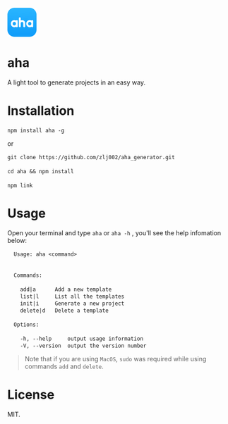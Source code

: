 ![aha Logo](./logo.png)

# aha
A light tool to generate projects in an easy way.

# Installation
```
npm install aha -g
```
or
```
git clone https://github.com/zlj002/aha_generator.git

cd aha && npm install

npm link
```

# Usage
Open your terminal and type `aha` or `aha -h` , you'll see the help infomation below:
```
  Usage: aha <command>


  Commands:

    add|a      Add a new template
    list|l     List all the templates
    init|i     Generate a new project
    delete|d   Delete a template

  Options:

    -h, --help     output usage information
    -V, --version  output the version number
```

> Note that if you are using `MacOS`, `sudo` was required while using commands `add` and `delete`.
# License
MIT.









